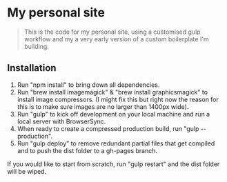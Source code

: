 # My personal site
> This is the code for my personal site, using a customised gulp workflow and my a very early version of a custom boilerplate I'm building.

## Installation
1. Run "npm install" to bring down all dependencies.
2. Run "brew install imagemagick" & "brew install graphicsmagick" to install image compressors. (I might fix this but right now the reason for this is to make sure images are no larger than 1400px wide).
3. Run "gulp" to kick off development on your local machine and run a local server with BrowserSync.
4. When ready to create a compressed production build, run "gulp --production".
5. Run "gulp deploy" to remove redundant partial files that get compiled and to push the dist folder to a gh-pages branch.

If you would like to start from scratch, run "gulp restart" and the dist folder will be wiped.
